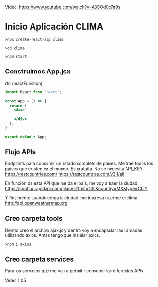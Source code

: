 Video: <https://www.youtube.com/watch?v=A3SOd0c7a9s>

# Inicio Aplicación CLIMA  

```node
>npx create-react-app clima
```

```node
>cd clima
```

```node
>npm start
```

## Construimos App.jsx  

rfc (reactFunction)

```jsx
import React from 'react';

const App = () => {
  return (
    <div>
      
    </div>
  );
}

export default App;
```

## Flujo APIs

Endpoints para consumir un listado completo de países. Me trae todos los países que existen en el mundo. Es gratuita. No se necesita API_KEY.
<https://restcountries.com/>
<https://restcountries.com/v3.1/all>  

En función de esta API que me da el país, me voy a traer la ciudad.
<https://spott.p.rapidapi.com/places?limit=100&country=MX&type=CITY>

Y finalmente cuando tenga la ciudad, me interesa traerme el clima.
<http://api.openweathermap.org>

## Creo carpeta tools

Dentro creo el archivo ajax.js y dentro voy a encapsular las llamadas utilizando axios.
Antes tengo que instalar axios.

```node
>npm i axios
```

## Creo carpeta services

Para los servicios que me van a permitir consumir las diferentes APIs

Video 1:05
